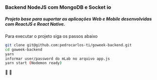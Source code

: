 ###  Backend NodeJS com MongoDB e Socket io 

##### Projeto base para suportar as aplicações Web e Mobile desenvolvidas com ReactJS e React Native.

Para executar o projeto siga os passos abaixo

```sh
git clone git@github.com:pedrocarlos-ti/goweek-backend.git
cd goweek-backend
yarn 
informar user/password do mLab no arquivo app.js
yarn start (Nodemon ready)
```

:rocket: :rocket:
